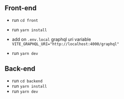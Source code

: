 ## Front-end

- run `cd front`
- run `yarn install`
- add on `.env.local` graphql uri variable `VITE_GRAPHQL_URI="http://localhost:4000/graphql"`

- run `yarn dev`

## Back-end

- run `cd backend`
- run `yarn install`
- run `yarn dev`